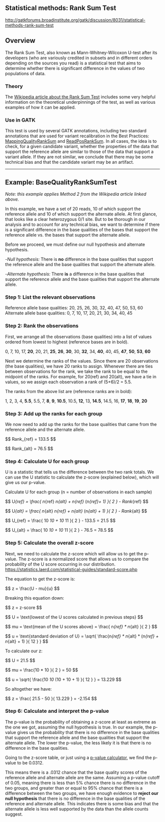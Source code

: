 ## Statistical methods: Rank Sum Test

http://gatkforums.broadinstitute.org/gatk/discussion/8031/statistical-methods-rank-sum-test

<h2>Overview</h2>
<p>The Rank Sum Test, also known as Mann-Whitney-Wilcoxon U-test after its developers (who are variously credited in subsets and in different orders depending on the sources you read) is a statistical test that aims to determine whether there is significant difference in the values of two populations of data.</p>
<h3>Theory</h3>
<p>The <a href="https://en.wikipedia.org/wiki/Mann%E2%80%93Whitney_U_test">Wikipedia article about the Rank Sum Test</a> includes some very helpful information on the theoretical underpinnings of the test, as well as various examples of how it can be applied.  </p>
<h3>Use in GATK</h3>
<p>This test is used by several GATK annotations, including two standard annotations that are used for variant recalibration in the Best Practices:  <a href="https://www.broadinstitute.org/gatk/guide/tooldocs/org_broadinstitute_gatk_tools_walkers_annotator_MappingQualityRankSumTest.php">MappingQualityRankSum</a> and <a href="https://www.broadinstitute.org/gatk/guide/tooldocs/org_broadinstitute_gatk_tools_walkers_annotator_ReadPosRankSumTest.php">ReadPosRankSum</a>. In all cases, the idea is to check, for a given candidate variant, whether the properties of the data that support the reference allele are similar to those of the data that support a variant allele. If they are not similar, we conclude that there may be some technical bias and that the candidate variant may be an artifact. </p>
<hr />
<h2>Example: BaseQualityRankSumTest</h2>
<p><em>Note: this example applies Method 2 from the Wikipedia article linked above.</em></p>
<p>In this example, we have a set of 20 reads, 10 of which support the reference allele and 10 of which support the alternate allele. At first glance, that looks like a clear heterozygous 0/1 site. But to be thorough in our analysis and to account for any technical bias, we want to determine if there is a significant difference in the base qualities of the bases that support the reference allele vs. the bases that support the alternate allele. </p>
<p>Before we proceed, we must define our null hypothesis and alternate hypothesis. </p>
<p>-<em>Null hypothesis:</em> There is <strong>no</strong> difference in the base qualities that support the reference allele and the base qualities that support the alternate allele.</p>
<p>-<em>Alternate hypothesis:</em> There <strong>is</strong> a difference in the base qualities that support the reference allele and the base qualities that support the alternate allele.</p>
<h3>Step 1: List the relevant observations</h3>
<p>Reference allele base qualities: 20, 25, 26, 30, 32, 40, 47, 50, 53, 60
Alternate allele base qualities: 0, 7, 10, 17, 20, 21, 30, 34, 40, 45</p>
<h3>Step 2: Rank the observations</h3>
<p>First, we arrange all the observations (base qualities) into a list of values ordered from lowest to highest (reference bases are in bold).</p>
<p>0, 7, 10, 17, <strong>20</strong>, 20, 21, <strong>25</strong>, <strong>26</strong>, <strong>30</strong>, 30, <strong>32</strong>, 34, <strong>40</strong>, 40, 45, <strong>47</strong>, <strong>50</strong>, <strong>53</strong>, <strong>60</strong></p>
<p>Next we determine the ranks of the values. Since there are 20 observations (the base qualities), we have 20 ranks to assign. Whenever there are ties between observations for the rank, we take the rank to be equal to the midpoint of the ranks. For example, for 20(ref) and 20(alt), we have a tie in values, so we assign each observation a rank of (5+6)/2 = 5.5.</p>
<p>The ranks from the above list are (reference ranks are in bold):</p>
<p>1, 2, 3, 4, <strong>5.5</strong>, 5.5, 7, <strong>8</strong>, <strong>9</strong>, <strong>10.5</strong>, 10.5, <strong>12</strong>, 13, <strong>14.5</strong>, 14.5, 16, <strong>17</strong>, <strong>18</strong>, <strong>19</strong>, <strong>20</strong></p>
<h3>Step 3: Add up the ranks for each group</h3>
<p>We now need to add up the ranks for the base qualities that came from the reference allele and the alternate allele.</p>
<p>$$ Rank_{ref} = 133.5 $$</p>
<p>$$ Rank_{alt} = 76.5 $$</p>
<h3>Step 4: Calculate U for each group</h3>
<p>U is a statistic that tells us the difference between the two rank totals. We can use the U statistic to calculate the z-score (explained below), which will give us our p-value.</p>
<p>Calculate U for each group (n = number of observations in each sample)</p>
<p>$$ U<em>{ref} = \frac{ n</em>{ref} <em> n<em>{alt} + n</em>{ref} </em> (n<em>{ref}+ 1) }{ 2 } - Rank</em>{ref} $$</p>
<p>$$ U<em>{alt} = \frac{ n</em>{alt} <em> n<em>{ref} + n</em>{alt} </em> (n<em>{alt} + 1) }{ 2 } - Rank</em>{alt} $$</p>
<p>$$ U_{ref} = \frac{ 10 <em> 10 + 10 </em> 11 }{ 2 } - 133.5 = 21.5 $$</p>
<p>$$ U_{alt} = \frac{ 10 <em> 10 + 10 </em> 11 }{ 2 } - 76.5 = 78.5 $$</p>
<h3>Step 5: Calculate the overall z-score</h3>
<p>Next, we need to calculate the z-score which will allow us to get the p-value. The z-score is a normalized score that allows us to compare the probability of the U score occurring in our distribution.
<a href="https://statistics.laerd.com/statistical-guides/standard-score.php">https://statistics.laerd.com/statistical-guides/standard-score.php</a></p>
<p>The equation to get the z-score is:</p>
<p>$$ z = \frac{U - mu}{u} $$ </p>
<p>Breaking this equation down:</p>
<p>$$ z = z-score $$</p>
<p>$$ U = \text{lowest of the U scores calculated in previous steps} $$</p>
<p>$$ mu = \text{mean of the U scores above} = \frac{ n<em>{ref} * n</em>{alt} }{ 2 } $$</p>
<p>$$ u = \text{standard deviation of U} = \sqrt{ \frac{n<em>{ref} * n</em>{alt} * (n<em>{ref} + n</em>{alt} + 1) }{ 12 } }  $$</p>
<p>To calculate our z:</p>
<p>$$ U = 21.5 $$</p>
<p>$$ mu = \frac{10 * 10 }{ 2 } = 50 $$</p>
<p>$$ u = \sqrt{ \frac{10 <em> 10 </em>(10 + 10 + 1) }{ 12 } } = 13.229 $$</p>
<p>So altogether we have: </p>
<p>$$ z = \frac{ 21.5 - 50 }{ 13.229 } = -2.154 $$</p>
<h3>Step 6: Calculate and interpret the p-value</h3>
<p>The p-value is the probability of obtaining a z-score at least as extreme as the one we got, assuming the null hypothesis is true. In our example, the p-value gives us the probability that there is no difference in the base qualities that support the reference allele and the base qualities that support the alternate allele. The lower the p-value, the less likely it is that there is no difference in the base qualities.</p>
<p>Going to the z-score table, or just using a <a href="http://graphpad.com/quickcalcs/pValue2/">p-value calculator</a>, we find the p-value to be 0.0312.</p>
<p>This means there is a .0312 chance that the base quality scores of the reference allele and alternate allele are the same. Assuming a p-value cutoff of 0.05, meaning there is less than 5% chance there is no difference in the two groups, and greater than or equal to 95% chance that there is a difference between the two groups, we have enough evidence to <strong>reject our null hypothesis</strong> that there is no difference in the base qualities of the reference and alternate allele. This indicates there is some bias and that the alternate allele is less well supported by the data than the allele counts suggest.</p>